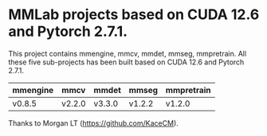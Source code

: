 # MMLab projects based on CUDA 12.6 and Pytorch 2.7.1.

This project contains mmengine, mmcv, mmdet, mmseg, mmpretrain. All these five sub-projects has been built based on CUDA 12.6 and Pytorch 2.7.1.

|mmengine|mmcv|mmdet|mmseg|mmpretrain|
|---|---|---|---|---|
|v0.8.5|v2.2.0|v3.3.0|v1.2.2|v1.2.0|


Thanks to Morgan LT (https://github.com/KaceCM).
